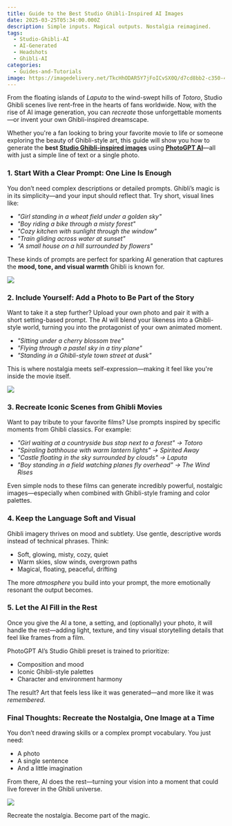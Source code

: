 ```yaml
---
title: Guide to the Best Studio Ghibli-Inspired AI Images
date: 2025-03-25T05:34:00.000Z
description: Simple inputs. Magical outputs. Nostalgia reimagined.
tags:
  - Studio-Ghibli-AI
  - AI-Generated
  - Headshots
  - Ghibli-AI
categories:
  - Guides-and-Tutorials
image: https://imagedelivery.net/TkcHhODAR5Y7jFoICvSX0Q/d7cd8bb2-c350-46ed-2420-9ff61933a000/q=100,fit=crop,width=512,height=475
---
```

From the floating islands of *Laputa* to the wind-swept hills of *Totoro*, Studio Ghibli scenes live rent-free in the hearts of fans worldwide. Now, with the rise of AI image generation, you can *recreate* those unforgettable moments—or invent your own Ghibli-inspired dreamscape.

Whether you're a fan looking to bring your favorite movie to life or someone exploring the beauty of Ghibli-style art, this guide will show you how to generate the **best [Studio Ghibli-inspired images](https://photogptai.com/presets/studio_ghibli)** using **[PhotoGPT AI](https://www.photogptai.com/)**—all with just a simple line of text or a single photo.

### **1. Start With a Clear Prompt: One Line Is Enough**

You don’t need complex descriptions or detailed prompts. Ghibli’s magic is in its simplicity—and your input should reflect that. Try short, visual lines like:

* *"Girl standing in a wheat field under a golden sky"*
* *"Boy riding a bike through a misty forest"*
* *"Cozy kitchen with sunlight through the window"*
* *"Train gliding across water at sunset"*
* *"A small house on a hill surrounded by flowers"*

These kinds of prompts are perfect for sparking AI generation that captures the **mood, tone, and visual warmth** Ghibli is known for.[](https://imagedelivery.net/TkcHhODAR5Y7jFoICvSX0Q/9c8505bb-528d-4289-0d39-97cf4b18a200/q=100)

![](https://imagedelivery.net/TkcHhODAR5Y7jFoICvSX0Q/9c8505bb-528d-4289-0d39-97cf4b18a200/q=100)

### **2. Include Yourself: Add a Photo to Be Part of the Story**

Want to take it a step further? Upload your own photo and pair it with a short setting-based prompt. The AI will blend your likeness into a Ghibli-style world, turning you into the protagonist of your own animated moment.

* *"Sitting under a cherry blossom tree"*
* *"Flying through a pastel sky in a tiny plane"*
* *"Standing in a Ghibli-style town street at dusk"*

This is where nostalgia meets self-expression—making it feel like you're inside the movie itself.[](https://imagedelivery.net/TkcHhODAR5Y7jFoICvSX0Q/430fa3c7-5941-47a3-75bd-e83396269a00/q=100)

![](https://imagedelivery.net/TkcHhODAR5Y7jFoICvSX0Q/430fa3c7-5941-47a3-75bd-e83396269a00/q=100)

### **3. Recreate Iconic Scenes from Ghibli Movies**

Want to pay tribute to your favorite films? Use prompts inspired by specific moments from Ghibli classics. For example:

* *"Girl waiting at a countryside bus stop next to a forest" → Totoro*
* *"Spiraling bathhouse with warm lantern lights" → Spirited Away*
* *"Castle floating in the sky surrounded by clouds" → Laputa*
* *"Boy standing in a field watching planes fly overhead" → The Wind Rises*

Even simple nods to these films can generate incredibly powerful, nostalgic images—especially when combined with Ghibli-style framing and color palettes.

### **4. Keep the Language Soft and Visual**

Ghibli imagery thrives on mood and subtlety. Use gentle, descriptive words instead of technical phrases. Think:

* Soft, glowing, misty, cozy, quiet
* Warm skies, slow winds, overgrown paths
* Magical, floating, peaceful, drifting

The more *atmosphere* you build into your prompt, the more emotionally resonant the output becomes.

### **5. Let the AI Fill in the Rest**

Once you give the AI a tone, a setting, and (optionally) your photo, it will handle the rest—adding light, texture, and tiny visual storytelling details that feel like frames from a film.

PhotoGPT AI’s Studio Ghibli preset is trained to prioritize:

* Composition and mood
* Iconic Ghibli-style palettes
* Character and environment harmony

The result? Art that feels less like it was generated—and more like it was *remembered*.

### **Final Thoughts: Recreate the Nostalgia, One Image at a Time**

You don’t need drawing skills or a complex prompt vocabulary. You just need:

* A photo
* A single sentence
* And a little imagination

From there, AI does the rest—turning your vision into a moment that could live forever in the Ghibli universe.[](https://imagedelivery.net/TkcHhODAR5Y7jFoICvSX0Q/dc8a009a-dc6c-448b-6e21-7c80ebe82400/q=100)[](https://www.photogptai.com/presets/ghibli)

![](https://imagedelivery.net/TkcHhODAR5Y7jFoICvSX0Q/dc8a009a-dc6c-448b-6e21-7c80ebe82400/q=100)

[](https://www.photogptai.com/presets/ghibli)Recreate the nostalgia. Become part of the magic.
